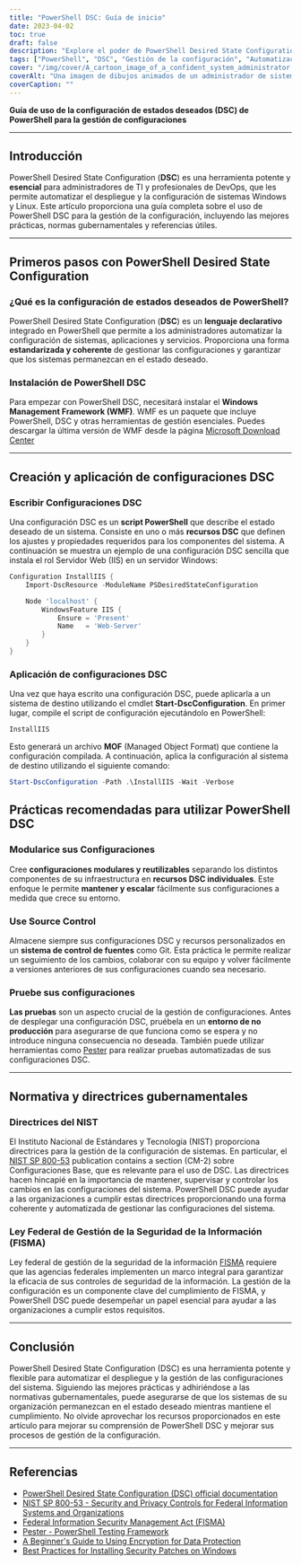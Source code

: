 ```yaml
---
title: "PowerShell DSC: Guía de inicio"
date: 2023-04-02
toc: true
draft: false
description: "Explore el poder de PowerShell Desired State Configuration (DSC) para automatizar y gestionar las configuraciones del sistema para un entorno seguro y conforme."
tags: ["PowerShell", "DSC", "Gestión de la configuración", "Automatización", "Windows", "Administración del sistema", "Buenas prácticas", "Conformidad", "Seguridad", "Infraestructura", "DevOps", "Configuración del servidor", "Pruebas", "Git", "Control de las fuentes", "Normativa gubernamental", "NIST", "CIS", "Deriva de configuración", "Recursos personalizados"]
cover: "/img/cover/A_cartoon_image_of_a_confident_system_administrator.png"
coverAlt: "Una imagen de dibujos animados de un administrador de sistemas seguro de sí mismo con una capa de superhéroe, de pie junto a un bastidor de servidores bien organizado, sosteniendo un script DSC de PowerShell en una mano y un escudo con el logotipo de Windows en la otra, protegiendo los servidores de la deriva de la configuración y de las amenazas a la seguridad."
coverCaption: ""
---
```


**Guía de uso de la configuración de estados deseados (DSC) de PowerShell para la gestión de configuraciones**

______

## Introducción

PowerShell Desired State Configuration (**DSC**) es una herramienta potente y **esencial** para administradores de TI y profesionales de DevOps, que les permite automatizar el despliegue y la configuración de sistemas Windows y Linux. Este artículo proporciona una guía completa sobre el uso de PowerShell DSC para la gestión de la configuración, incluyendo las mejores prácticas, normas gubernamentales y referencias útiles.

______

## Primeros pasos con PowerShell Desired State Configuration

### ¿Qué es la configuración de estados deseados de PowerShell?

PowerShell Desired State Configuration (**DSC**) es un **lenguaje declarativo** integrado en PowerShell que permite a los administradores automatizar la configuración de sistemas, aplicaciones y servicios. Proporciona una forma **estandarizada y coherente** de gestionar las configuraciones y garantizar que los sistemas permanezcan en el estado deseado.

### Instalación de PowerShell DSC

Para empezar con PowerShell DSC, necesitará instalar el **Windows Management Framework (WMF)**. WMF es un paquete que incluye PowerShell, DSC y otras herramientas de gestión esenciales. Puedes descargar la última versión de WMF desde la página [Microsoft Download Center](https://www.microsoft.com/en-us/download/details.aspx?id=54616)

______

## Creación y aplicación de configuraciones DSC

### Escribir Configuraciones DSC

Una configuración DSC es un **script PowerShell** que describe el estado deseado de un sistema. Consiste en uno o más **recursos DSC** que definen los ajustes y propiedades requeridos para los componentes del sistema. A continuación se muestra un ejemplo de una configuración DSC sencilla que instala el rol Servidor Web (IIS) en un servidor Windows:

```powershell
Configuration InstallIIS {
    Import-DscResource -ModuleName PSDesiredStateConfiguration

    Node 'localhost' {
        WindowsFeature IIS {
            Ensure = 'Present'
            Name   = 'Web-Server'
        }
    }
}
```
### Aplicación de configuraciones DSC
Una vez que haya escrito una configuración DSC, puede aplicarla a un sistema de destino utilizando el cmdlet **Start-DscConfiguration**. En primer lugar, compile el script de configuración ejecutándolo en PowerShell:

```powershell
InstallIIS
```

Esto generará un archivo **MOF** (Managed Object Format) que contiene la configuración compilada. A continuación, aplica la configuración al sistema de destino utilizando el siguiente comando:

```powershell
Start-DscConfiguration -Path .\InstallIIS -Wait -Verbose
```

## Prácticas recomendadas para utilizar PowerShell DSC

### Modularice sus Configuraciones

Cree **configuraciones modulares y reutilizables** separando los distintos componentes de su infraestructura en **recursos DSC individuales**. Este enfoque le permite **mantener y escalar** fácilmente sus configuraciones a medida que crece su entorno.

### Use Source Control

Almacene siempre sus configuraciones DSC y recursos personalizados en un **sistema de control de fuentes** como Git. Esta práctica le permite realizar un seguimiento de los cambios, colaborar con su equipo y volver fácilmente a versiones anteriores de sus configuraciones cuando sea necesario.

### Pruebe sus configuraciones

**Las pruebas** son un aspecto crucial de la gestión de configuraciones. Antes de desplegar una configuración DSC, pruébela en un **entorno de no producción** para asegurarse de que funciona como se espera y no introduce ninguna consecuencia no deseada. También puede utilizar herramientas como [Pester](https://github.com/pester/Pester) para realizar pruebas automatizadas de sus configuraciones DSC.

______

## Normativa y directrices gubernamentales

### Directrices del NIST

El Instituto Nacional de Estándares y Tecnología (NIST) proporciona directrices para la gestión de la configuración de sistemas. En particular, el [NIST SP 800-53](https://nvlpubs.nist.gov/nistpubs/SpecialPublications/NIST.SP.800-53r5.pdf) publication contains a section (CM-2) sobre Configuraciones Base, que es relevante para el uso de DSC. Las directrices hacen hincapié en la importancia de mantener, supervisar y controlar los cambios en las configuraciones del sistema. PowerShell DSC puede ayudar a las organizaciones a cumplir estas directrices proporcionando una forma coherente y automatizada de gestionar las configuraciones del sistema.

### Ley Federal de Gestión de la Seguridad de la Información (FISMA)

Ley federal de gestión de la seguridad de la información [FISMA](https://www.dhs.gov/cisa/federal-information-security-modernization-act) requiere que las agencias federales implementen un marco integral para garantizar la eficacia de sus controles de seguridad de la información. La gestión de la configuración es un componente clave del cumplimiento de FISMA, y PowerShell DSC puede desempeñar un papel esencial para ayudar a las organizaciones a cumplir estos requisitos.
______

## Conclusión

PowerShell Desired State Configuration (DSC) es una herramienta potente y flexible para automatizar el despliegue y la gestión de las configuraciones del sistema. Siguiendo las mejores prácticas y adhiriéndose a las normativas gubernamentales, puede asegurarse de que los sistemas de su organización permanezcan en el estado deseado mientras mantiene el cumplimiento. No olvide aprovechar los recursos proporcionados en este artículo para mejorar su comprensión de PowerShell DSC y mejorar sus procesos de gestión de la configuración.
______

## Referencias

- [PowerShell Desired State Configuration (DSC) official documentation](https://learn.microsoft.com/en-us/powershell/dsc/getting-started/wingettingstarted?view=dsc-1.1)
- [NIST SP 800-53 - Security and Privacy Controls for Federal Information Systems and Organizations](https://nvlpubs.nist.gov/nistpubs/SpecialPublications/NIST.SP.800-53r5.pdf)
- [Federal Information Security Management Act (FISMA)](https://www.dhs.gov/cisa/federal-information-security-modernization-act)
- [Pester - PowerShell Testing Framework](https://github.com/pester/Pester)
- [A Beginner's Guide to Using Encryption for Data Protection](https://simeononsecurity.com/articles/a-beginners-guide-to-using-encryption-for-data-protection/)
- [Best Practices for Installing Security Patches on Windows](https://simeononsecurity.com/articles/best-practices-for-installing-security-patches-on-windows/)




